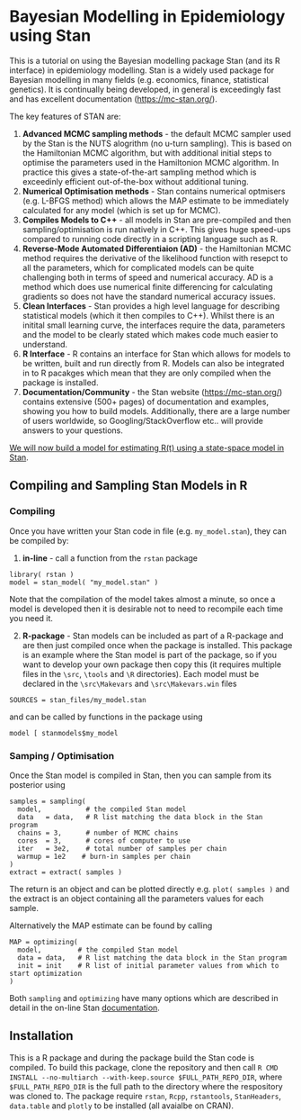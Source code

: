 # Bayesian Modelling in Epidemiology using Stan

This is a tutorial on using the Bayesian modelling package Stan (and its R interface) in epidemiology modelling.
Stan is a widely used package for Bayesian modelling in many fields (e.g. economics, finance, statistical genetics).
It is continually being developed, in general is exceedingly fast and has excellent documentation (https://mc-stan.org/).

The key features of STAN are:
1. **Advanced MCMC sampling methods** - the default MCMC sampler used by the Stan is the NUTS alogrithm (no u-turn sampling). This is based on the Hamiltonian MCMC algorithm, but with additional initial steps to optimise the parameters used in the Hamiltonion MCMC algorithm. In practice this gives a state-of-the-art sampling method which is exceedinly efficient out-of-the-box without additional tuning. 
2. **Numerical Optimisation methods** - Stan contains numerical optmisers (e.g. L-BFGS method) which allows the MAP estimate to be immediately calculated for any model (which is set up for MCMC).
3. **Compiles Models to C++** - all models in Stan are pre-compiled and then sampling/optimisation is run natively in C++. This gives huge speed-ups compared to running code directly in a scripting language such as R.
4. **Reverse-Mode Automated Differentiaion (AD)** - the Hamiltonian MCMC method requires the derivative of the likelihood function with resepct to all the parameters, which for complicated models can be quite challenging both in terms of speed and numerical accuracy. AD is a method which does use numerical finite differencing for calculating gradients so does not have the standard numerical accuracy issues.
5. **Clean Interfaces** - Stan provides a high level language for describing statistical models (which it then compiles to C++). Whilst there is an initital small learning curve, the interfaces require the data, parameters and the model to be clearly stated which makes code much easier to understand.
6. **R Interface** - R contains an interface for Stan which allows for models to be written, built and run directly from R. Models can also be integrated in to R pacakges which mean that they are only compiled when the package is installed.
7. **Documentation/Community** - the Stan website (https://mc-stan.org/) contains extensive (500+ pages) of documentation and examples, showing you how to build models. Additionally, there are a large number of users worldwide, so Googling/StackOverflow etc.. will provide answers to your questions.

[We will now build a model for estimating R(t) using a state-space model in Stan](https://github.com/BDI-pathogens/stan_epi_tutorial/blob/main/documentation/infection_model.md).

## Compiling and Sampling Stan Models in R

### Compiling
Once you have written your Stan code in file (e.g. `my_model.stan`), they can be compiled by:
1. **in-line** - call a function from the `rstan` package
```
library( rstan )
model = stan_model( "my_model.stan" )
```
Note that the compilation of the model takes almost a minute, so once a model is developed then it is desirable not to need to recompile each time you need it.

2. **R-package** - Stan models can be included as part of a R-package and are then just compiled once when the package is installed. This package is an example where the Stan model is part of the package, so if you want to develop your own package then copy this (it requires multiple files in the `\src`, `\tools` and `\R` directories). Each model must be declared in the `\src\Makevars` and `\src\Makevars.win` files
```
SOURCES = stan_files/my_model.stan
```
and can be called by functions in the package using
```
model [ stanmodels$my_model
```
### Samping / Optimisation
Once the Stan model is compiled in Stan, then you can sample from its posterior using

```
samples = sampling( 
  model,           # the compiled Stan model
  data   = data,   # R list matching the data block in the Stan program
  chains = 3,      # number of MCMC chains
  cores  = 3,      # cores of computer to use
  iter   = 3e2,    # total number of samples per chain
  warmup = 1e2    # burn-in samples per chain
)
extract = extract( samples )
```

The return is an object and can be plotted directly e.g. `plot( samples )` and the extract is an object containing all the parameters values  for each sample.

Alternatively the MAP estimate can be found by calling
```
MAP = optimizing( 
  model,         # the compiled Stan model
  data = data,   # R list matching the data block in the Stan program
  init = init    # R list of initial parameter values from which to start optimization
)
```

Both `sampling` and `optimizing` have many options which are described in detail in the on-line Stan [documentation](https://mc-stan.org/).

## Installation
This is a R package and during the package build the Stan code is compiled. To build this package, clone the repository and then call `R CMD INSTALL --no-multiarch --with-keep.source $FULL_PATH_REPO_DIR`, where `$FULL_PATH_REPO_DIR` is the full path to the directory where the respository was cloned to. The package require `rstan`, `Rcpp`, `rstantools`, `StanHeaders`, `data.table` and `plotly` to be installed (all avaialbe on CRAN).

